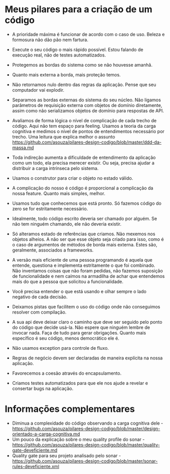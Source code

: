 # Meus pilares para a criação de um código

* A prioridade máxima é funcionar de acordo com o caso de uso. Beleza e formosura não dão pão nem fartura.

* Execute o seu código o mais rápido possível. Estou falando de execução real, não de testes automatizados.

* Protegemos as bordas do sistema como se não houvesse amanhã. 

* Quanto mais externa a borda, mais proteção temos. 

* Não retornamos nulo dentro das regras da aplicação. Pense que seu computador vai explodir.

* Separamos as bordas externas do sistema do seu núcleo. Não ligamos parâmetros de requisição externa com objetos de domínio diretamente, assim como não serializamos objetos de domínio para respostas de API.

* Avaliamos de forma lógica o nível de complicação de cada trecho de código. Aqui não tem espaço para feeling. Usamos a teoria da carga cognitiva e medimos o nível de pontos de entendimentos necessário por trecho. Uma leitura que explica melhor o assunto https://github.com/asouza/pilares-design-codigo/blob/master/ddd-da-massa.md
* Toda indireção aumenta a dificuldade de entendimento da aplicação como um todo, ela precisa merecer existir. Ou seja, precisa ajudar a distribuir a carga intrínseca pelo sistema. 

* Usamos o construtor para criar o objeto no estado válido.

* A complicação do nosso é código é proporcional a complicação da nossa feature. Quanto mais simples, melhor.

* Usamos tudo que conhecemos que está pronto. Só fazemos código do zero se for estritamente necessário. 

* Idealmente, todo código escrito deveria ser chamado por alguém. Se não tem ninguém chamando, ele não deveria existir.

* Só alteramos estado de referências que criamos. Não mexemos nos objetos alheios. A não ser que esse objeto seja criado para isso, como é o caso de argumentos de métodos de borda mais externa. Estes são, geralmente, associados a frameworks.

* A versão mais eficiente de uma pessoa programando é aquela que entende, questiona e implementa estritamente o que foi combinado. Não inventamos coisas que não foram pedidas, não fazemos suposição de funcionalidade e nem caímos na armadilha de achar que entendemos mais do que a pessoa que solicitou a funcionalidade.

* Você precisa entender o que está usando e olhar sempre o lado negativo de cada decisão. 

* Deixamos pistas que facilitem o uso do código onde não conseguimos resolver com compilação. 

* A sua api deve deixar claro o caminho que deve ser seguido pelo ponto do código que decide usá-la. Não espere que ninguém lembre de invocar nada. Faça de tudo para gerar obrigações. Quanto mais específico é seu código, menos democrático ele é. 

* Não usamos exception para controle de fluxo.

* Regras de negócio devem ser declaradas de maneira explícita na nossa aplicação. 

* Favorecemos a coesão através do encapsulamento.

* Criamos testes automatizados para que ele nos ajude a revelar e consertar bugs na aplicação. 


# Informações complementares

* Diminua a complexidade do código observando a carga cognitiva dele - https://github.com/asouza/pilares-design-codigo/blob/master/design-orientado-a-carga-cognitiva.md
* Um pouco da explicação sobre o meu quality profile do sonar - https://github.com/asouza/pilares-design-codigo/blob/master/quality-gate-deveficiente.md
* Quality gate para seu projeto analisado pelo sonar - https://github.com/asouza/pilares-design-codigo/blob/master/sonar-rules-deveficiente.xml
